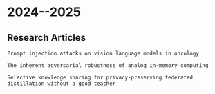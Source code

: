 # 2024--2025
## Research Articles
    Prompt injection attacks on vision language models in oncology
    
    The inherent adversarial robustness of analog in-memory computing
    
    Selective knowledge sharing for privacy-preserving federated distillation without a good teacher
